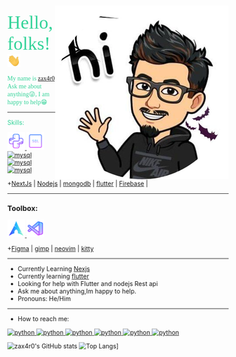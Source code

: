 <img align="right" src="me.png" />
<!-- FONTS -->
<link rel="preconnect" href="https://fonts.googleapis.com">
<link rel="preconnect" href="https://fonts.gstatic.com" crossorigin>
<link href="https://fonts.googleapis.com/css2?family=Ephesis&display=swap" rel="stylesheet">
<!-- Greetings -->

<span style="color: #34D399; font-family: 'Ephesis', cursive
; font-size: 3em;">
Hello, folks!
</span>
<img src="wave.gif" width="30px">

<span style="color: #34D399; font-family: 'JETBRAINS MONO', cursive;
; font-size: 1em;">
My name is
<span style="color: #60A5FA; font-family: 'JETBRAINS MONO', cursive;
; font-size: 1em; ">
[zax4r0](https://zax4r0.web.app)
</span>Ask me about anything😜, I am happy to help😁
</span>

---

<span align="left" style="color: #34D399; font-family: 'JETBRAINS MONO', 
; font-size: 1.em;">
Skills:
</span>

<p align="left"> <a href="https://www.python.org" target="_blank"> <img src="media/icons8-python.svg" alt="python" width="40" height="40"/>
</a>   <a href="https://www.mysql.com/" target="_blank"> <img src="media/icons8-sql-96.svg" alt="mysql" width="40" height="40"/> </a>
 <a href="https://www.javascript.com/" target="_blank"> <img src="https://img.icons8.com/nolan/64/js.png" alt="mysql" width="40" height="40"/> </a>
 <a href="https://reactjs.org/" target="_blank"> <img src="https://img.icons8.com/nolan/64/react-native.png" alt="mysql" width="40" height="40"/> </a>
  <a href="https://angular.io/" target="_blank"> <img src="https://img.icons8.com/nolan/64/angularjs.png" alt="mysql" width="40" height="40"/> </a>

+[NextJs](https://nextjs.org/) | [Nodejs](https://nodejs.org/) | [mongodb](https://www.mongodb.com/) | [flutter](https://flutter.dev/) | [Firebase](https://firebase.google.com/) |

---

<h3 align="left">Toolbox:</h3>
<p align="left"><a href="https://archlinux.org/" target="_blank"> <img src="media/distributor-logo-archlinux.svg" alt="vscode" width="40" height="40"/> </a>
  <a href="https://code.visualstudio.com/" target="_blank"> <img src="media/icons8-visual-studio-code-2019.svg" alt="vscode" width="40" height="40"/> </a>

+[Figma](https://www.figma.com/) | [gimp](https://www.gimp.org/) | [neovim](https://neovim.io/) | [kitty](https://sw.kovidgoyal.net/kitty/)

---

- Currently Learning [Nexjs](https://nextjs.org/)
- Currently learning [flutter](https://flutter.dev/)
- Looking for help with Flutter and nodejs Rest api
- Ask me about anything,Im happy to help.
- Pronouns: He/Him

---

- How to reach me:

<a href="https://mail.google.com/mail/?view=cm&fs=1&tf=1&to=zax4r0@gmail.com" target="_blank"> <img src="https://img.icons8.com/nolan/40/gmail.png" alt="python" width="40" height="40"/>
</a>
<a href="https://twitter.com/zax4r0" target="_blank"> <img src="https://img.icons8.com/nolan/40/twitter.png" alt="python" width="40" height="40"/>
</a>
<a href="https://www.instagram.com/zax4r0/" target="_blank"> <img src="https://img.icons8.com/nolan/40/instagram-new.png" alt="python" width="40" height="40"/>
</a>
<a href="https://www.linkedin.com/in/vishwashegde4" target="_blank"> <img src="https://img.icons8.com/nolan/40/linkedin.png" alt="python" width="40" height="40"/>
</a>
<a href="https://www.reddit.com/user/zax4r0" target="_blank"> <img src="https://img.icons8.com/nolan/40/reddit.png" alt="python" width="40" height="40"/>
</a>
<a href="https://www.youtube.com/channel/UC30sAkZbgtshKrKOAEvBwDw" target="_blank"> <img src="https://img.icons8.com/nolan/40/youtube-play.png" alt="python" width="40" height="40"/>
</a>

<!-- ![zax4r0's GitHub stats](https://repo-staes-mm1w674vx-zax4r0.vercel.app/api?username=zax4r0&show_icons=true&theme=tokyonight&count_private=true)
[![Top Langs](https://repo-staes-mm1w674vx-zax4r0.vercel.app/api/top-langs/?username=zax4r0&layout=compact&theme=tokyonight&langs_count=8ount_private=true)](https://github.com/zax4r0/github-readme-stats) -->
![zax4r0's GitHub stats](https://github-readme-stats.vercel.app/api?username=zax4r0&show_icons=true&theme=tokyonight&count_private=true)
![Top Langs](https://github-readme-stats.vercel.app/api/top-langs/?username=zax4r0&layout=compact&theme=tokyonight&langs_count=8ount_private=true)]
<!-- Resources -->

<!--https://github.com/alexandresanlim/Badges4-README.md-Profile--!>
<!-- Icons: https://simpleicons.org/ -->
<!-- https://icons8.com -->
<!-- GitHub Stats: https://github.com/anuraghazra/github-readme-stats -->
<!-- Emojis: https://emojipedia.org/emoji/ -->
<!-- HTML Emojis: https://www.fileformat.info/index.htm -->
<!-- Shields: https://shields.io/ -->
<!-- Awesome GitHub Profile README: https://github.com/abhisheknaiidu/awesome-github-profile-readme -->
